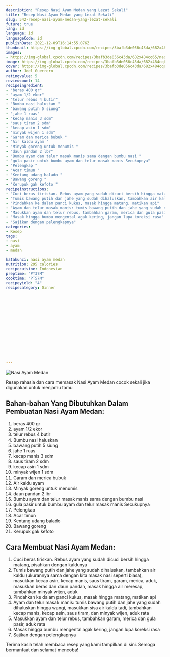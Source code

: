 ```yaml
---
description: "Resep Nasi Ayam Medan yang Lezat Sekali"
title: "Resep Nasi Ayam Medan yang Lezat Sekali"
slug: 542-resep-nasi-ayam-medan-yang-lezat-sekali
future: true
lang: id
language: id
languageCode: id
publishDate: 2021-12-09T16:14:55.076Z 
thumbnail: https://img-global.cpcdn.com/recipes/3bafb3de056c43da/682x484cq65/nasi-ayam-medan-foto-resep-utama.webp
images:
- https://img-global.cpcdn.com/recipes/3bafb3de056c43da/682x484cq65/nasi-ayam-medan-foto-resep-utama.webp
image: https://img-global.cpcdn.com/recipes/3bafb3de056c43da/682x484cq65/nasi-ayam-medan-foto-resep-utama.webp
cover: https://img-global.cpcdn.com/recipes/3bafb3de056c43da/682x484cq65/nasi-ayam-medan-foto-resep-utama.webp
author: Joel Guerrero
ratingvalue: 5
reviewcount: 14
recipeingredient:
- "beras 400 gr"
- "ayam 1/2 ekor"
- "telur rebus 4 butir"
- "Bumbu nasi haluskan "
- "bawang putih 5 siung"
- "jahe 1 ruas"
- "kecap manis 3 sdm"
- "saus tiram 2 sdm"
- "kecap asin 1 sdm"
- "minyak wijen 1 sdm"
- "Garam dan merica bubuk "
- "Air kaldu ayam "
- "Minyak goreng untuk menumis "
- "daun pandan 2 lbr"
- "Bumbu ayam dan telur masak manis sama dengan bumbu nasi "
- "gula pasir untuk bumbu ayam dan telur masak manis Secukupnya"
- "Pelengkap "
- "Acar timun "
- "Kentang udang balado "
- "Bawang goreng "
- "Kerupuk gak kefoto "
recipeinstructions:
- "Cuci beras tiriskan. Rebus ayam yang sudah dicuci bersih hingga matang, pisahkan dengan kaldunya"
- "Tumis bawang putih dan jahe yang sudah dihaluskan, tambahkan air kaldu (ukurannya sama dengan kita masak nasi seperti biasa), masukkan kecap asin, kecap manis, saus tiram, garam, merica, aduk, masukkan beras dan daun pandan, masak hingga air meresap, tambahkan minyak wijen, aduk"
- "Pindahkan ke dalam panci kukus, masak hingga matang, matikan api"
- "Ayam dan telur masak manis: tumis bawang putih dan jahe yang sudah dihaluskan hingga wangi, masukkan sisa air kaldu tadi, tambahkan kecap manis, kecap asin, saus tiram, dan minyak wijen, aduk rata"
- "Masukkan ayam dan telur rebus, tambahkan garam, merica dan gula pasir, aduk rata"
- "Masak hingga bumbu mengental agak kering, jangan lupa koreksi rasa"
- "Sajikan dengan pelengkapnya"
categories:
- Resep
tags:
- nasi
- ayam
- medan

katakunci: nasi ayam medan 
nutrition: 295 calories
recipecuisine: Indonesian
preptime: "PT37M"
cooktime: "PT57M"
recipeyield: "4"
recipecategory: Dinner


     
    
    
    
    
    
    
    
    
    
    
      
    
---
```



![Nasi Ayam Medan](https://img-global.cpcdn.com/recipes/3bafb3de056c43da/682x484cq65/nasi-ayam-medan-foto-resep-utama.webp)

Resep rahasia dan cara memasak  Nasi Ayam Medan cocok sekali jika digunakan untuk menjamu tamu

<!--inarticleads1-->

## Bahan-bahan Yang Dibutuhkan Dalam Pembuatan Nasi Ayam Medan:

1. beras 400 gr
1. ayam 1/2 ekor
1. telur rebus 4 butir
1. Bumbu nasi haluskan 
1. bawang putih 5 siung
1. jahe 1 ruas
1. kecap manis 3 sdm
1. saus tiram 2 sdm
1. kecap asin 1 sdm
1. minyak wijen 1 sdm
1. Garam dan merica bubuk 
1. Air kaldu ayam 
1. Minyak goreng untuk menumis 
1. daun pandan 2 lbr
1. Bumbu ayam dan telur masak manis sama dengan bumbu nasi 
1. gula pasir untuk bumbu ayam dan telur masak manis Secukupnya
1. Pelengkap 
1. Acar timun 
1. Kentang udang balado 
1. Bawang goreng 
1. Kerupuk gak kefoto 



<!--inarticleads2-->

## Cara Membuat Nasi Ayam Medan:

1. Cuci beras tiriskan. Rebus ayam yang sudah dicuci bersih hingga matang, pisahkan dengan kaldunya
1. Tumis bawang putih dan jahe yang sudah dihaluskan, tambahkan air kaldu (ukurannya sama dengan kita masak nasi seperti biasa), masukkan kecap asin, kecap manis, saus tiram, garam, merica, aduk, masukkan beras dan daun pandan, masak hingga air meresap, tambahkan minyak wijen, aduk
1. Pindahkan ke dalam panci kukus, masak hingga matang, matikan api
1. Ayam dan telur masak manis: tumis bawang putih dan jahe yang sudah dihaluskan hingga wangi, masukkan sisa air kaldu tadi, tambahkan kecap manis, kecap asin, saus tiram, dan minyak wijen, aduk rata
1. Masukkan ayam dan telur rebus, tambahkan garam, merica dan gula pasir, aduk rata
1. Masak hingga bumbu mengental agak kering, jangan lupa koreksi rasa
1. Sajikan dengan pelengkapnya




Terima kasih telah membaca resep yang kami tampilkan di sini. Semoga bermanfaat dan selamat mencoba!
